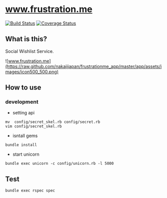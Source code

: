 # www.frustration.me

[![Build Status](https://api.travis-ci.org/nakajijapan/frustrationme_app.png?branch=master)](http://travis-ci.org/nakajijapan/frustrationme_app)
[![Coverage Status](https://coveralls.io/repos/nakajijapan/frustrationme_app/badge.png?branch=master)](https://coveralls.io/r/nakajijapan/frustrationme_app?branch=master)

## What is this?

Social Wishlist Service.

![www.frustration.me](https://raw.github.com/nakajijapan/frustrationme_app/master/app/assets/images/icon500_500.png)

## How to use

### development

* setting api

```
mv  config/secret_skel.rb config/secret.rb
vim config/secret_skel.rb
```

* isntall gems

```
bundle install
```

* start unicorn

```
bundle exec unicorn -c config/unicorn.rb -l 5000
```

## Test

```
bundle exec rspec spec
```